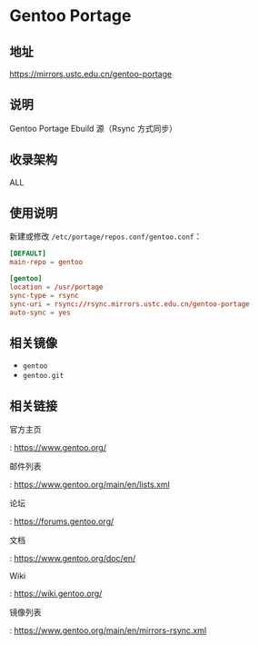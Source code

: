# Gentoo Portage

## 地址

<https://mirrors.ustc.edu.cn/gentoo-portage>

## 说明

Gentoo Portage Ebuild 源（Rsync 方式同步）

## 收录架构

ALL

## 使用说明

新建或修改 `/etc/portage/repos.conf/gentoo.conf`：

```toml
[DEFAULT]
main-repo = gentoo

[gentoo]
location = /usr/portage
sync-type = rsync
sync-uri = rsync://rsync.mirrors.ustc.edu.cn/gentoo-portage
auto-sync = yes
```

## 相关镜像

-   `gentoo`
-   `gentoo.git`

## 相关链接

官方主页

:   <https://www.gentoo.org/>

邮件列表

:   <https://www.gentoo.org/main/en/lists.xml>

论坛

:   <https://forums.gentoo.org/>

文档

:   <https://www.gentoo.org/doc/en/>

Wiki

:   <https://wiki.gentoo.org/>

镜像列表

:   <https://www.gentoo.org/main/en/mirrors-rsync.xml>
